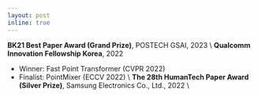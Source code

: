 ```yaml
---
layout: post
inline: true
---
```


**BK21 Best Paper Award (Grand Prize)**, POSTECH GSAI, 2023 \\
**Qualcomm Innovation Fellowship Korea**, 2022
- Winner: Fast Point Transformer (CVPR 2022)
- Finalist: PointMixer (ECCV 2022) \\
**The 28th HumanTech Paper Award (Silver Prize)**, Samsung Electronics Co., Ltd., 2022 \\